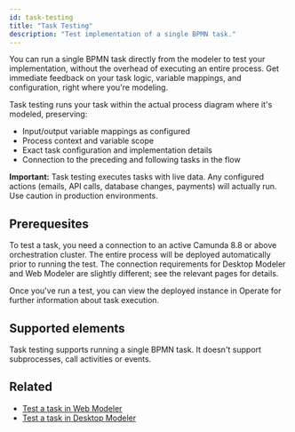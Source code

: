 ```yaml
---
id: task-testing
title: "Task Testing"
description: "Test implementation of a single BPMN task."
---
```


You can run a single BPMN task directly from the modeler to test your implementation, without the overhead of executing an entire process. Get immediate feedback on your task logic, variable mappings, and configuration, right where you're modeling.

Task testing runs your task within the actual process diagram where it's modeled, preserving:

- Input/output variable mappings as configured
- Process context and variable scope
- Exact task configuration and implementation details
- Connection to the preceding and following tasks in the flow

**Important:** Task testing executes tasks with live data. Any configured actions (emails, API calls, database changes, payments) will actually run. Use caution in production environments.

## Prerequesites

To test a task, you need a connection to an active Camunda 8.8 or above orchestration cluster. The entire process will be deployed automatically prior to running the test. The connection requirements for Desktop Modeler and Web Modeler are slightly different; see the relevant pages for details.

Once you've run a test, you can view the deployed instance in Operate for further information about task execution.

## Supported elements

Task testing supports running a single BPMN task. It doesn't support subprocesses, call activities or events.

## Related

- [Test a task in Web Modeler](../../components/modeler/web-modeler/task-testing.md)
- [Test a task in Desktop Modeler](../../components/modeler/desktop-modeler/task-testing.md)
